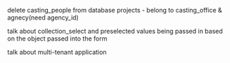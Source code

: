 delete casting_people from database
projects - belong to casting_office & agnecy(need agency_id)


talk about collection_select and preselected values being passed in based on the object passed into the form

talk about multi-tenant application


